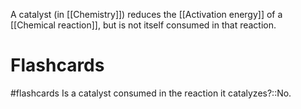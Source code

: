 A catalyst (in [[Chemistry]]) reduces the [[Activation energy]] of a [[Chemical reaction]], but is not itself consumed in that reaction.

# Flashcards
#flashcards 
Is a catalyst consumed in the reaction it catalyzes?::No.
<!--SR:!2022-04-21,63,290-->